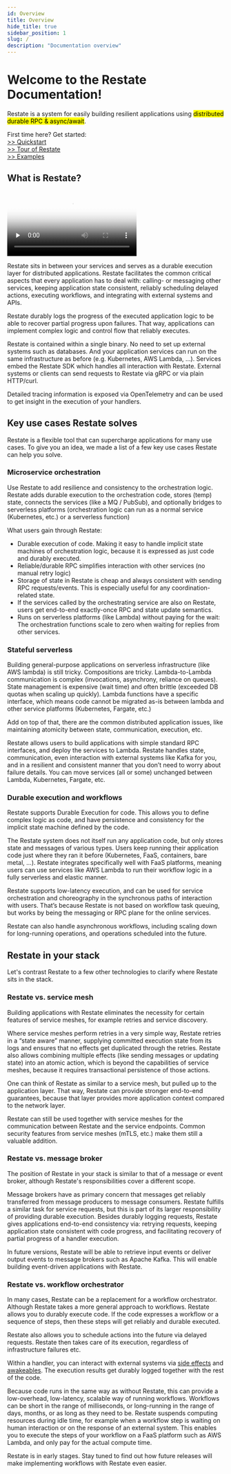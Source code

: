 ```yaml
---
id: Overview
title: Overview
hide_title: true
sidebar_position: 1
slug: /
description: "Documentation overview"
---
```

<div id="container">
<h1> Welcome to the Restate Documentation!</h1>
</div>
<div id="container">
<p>Restate is a system for easily building resilient applications using <mark>distributed durable RPC & async/await</mark>.</p>
</div>



<div id="container">
First time here? Get started:
</div>
<div id="container">
<div id="overviewButtonDiv"><a id="quickstartButton" class="overviewButton btn btn-primary btn-lg px-4 mb-2" href="/quickstart" role="button">>> Quickstart</a></div>
<div id="overviewButtonDiv"><a id="tourButton" class="overviewButton btn btn-primary btn-lg px-4 mb-2" href="/tour" role="button">>> Tour of Restate</a></div>
<div id="overviewButtonDiv"><a id="examplesButton" class="overviewButton btn btn-primary btn-lg px-4 mb-2" href="/examples" role="button">>> Examples</a></div>
</div>


## What is Restate?

<div id="container">
<section id="videosection" class="section section-sm bg-light">
<div class="container col-lg-9 col-xl-9">
<div class="videocontainer">
<video id="intro_video" controls preload="none" poster="img/intro_diagram.jpg">
<source src="img/video.mp4" type="video/mp4"/>
Your browser does not support the video tag.
</video>
</div>
</div>
</section>
</div>

Restate sits in between your services and serves as a durable execution layer for distributed applications. Restate facilitates the common critical aspects that every application has to deal with: calling- or messaging other services, keeping application state consistent, reliably scheduling delayed actions, executing workflows, and integrating with external systems and APIs.

Restate durably logs the progress of the executed application logic to be able to recover partial progress upon failures. That way, applications can implement complex logic and control flow that reliably executes.

Restate is contained within a single binary. No need to set up external systems such as databases.
And your application services can run on the same infrastructure as before (e.g. Kubernetes, AWS Lambda, ...).
Services embed the Restate SDK which handles all interaction with Restate.
External systems or clients can send requests to Restate via gRPC or via plain HTTP/curl.

Detailed tracing information is exposed via OpenTelemetry and can be used to get insight in the execution of your handlers.

## Key use cases Restate solves

Restate is a flexible tool that can supercharge applications for many use cases. 
To give you an idea, we made a list of a few key use cases Restate can help you solve.

### Microservice orchestration
Use Restate to add resilience and consistency to the orchestration logic. Restate adds durable execution to the orchestration code, stores (temp) state, connects the services (like a MQ / PubSub), and optionally bridges to serverless platforms (orchestration logic can run as a normal service (Kubernetes, etc.) or a serverless function)

What users gain through Restate:

- Durable execution of code. Making it easy to handle implicit state machines of orchestration logic, because it is expressed as just code and durably executed.
- Reliable/durable RPC simplifies interaction with other services (no manual retry logic)
- Storage of state in Restate is cheap and always consistent with sending RPC requests/events. This is especially useful for any coordination-related state.
- If the services called by the orchestrating service are also on Restate, users get end-to-end exactly-once RPC and state update semantics.
- Runs on serverless platforms (like Lambda) without paying for the wait: The orchestration functions scale to zero when waiting for replies from other services.

### Stateful serverless

Building general-purpose applications on serverless infrastructure (like AWS lambda) is still tricky.
Compositions are tricky. Lambda-to-Lambda communication is complex (invocations, asynchrony, reliance on queues).
State management is expensive (wait time) and often brittle (exceeded DB quotas when scaling up quickly).
Lambda functions have a specific interface, which means code cannot be migrated as-is between lambda and other service platforms (Kubernetes, Fargate, etc.)

Add on top of that, there are the common distributed application issues, like maintaining atomicity between state, communication, execution, etc.

Restate allows users to build applications with simple standard RPC interfaces, and deploy the services to Lambda. Restate handles state, communication, even interaction with external systems like Kafka for you, and in a resilient and consistent manner that you don’t need to worry about failure details. You can move services (all or some) unchanged between Lambda, Kubernetes, Fargate, etc.

### Durable execution and workflows

Restate supports Durable Execution for code. This allows you to define complex logic as code, and have persistence and consistency for the implicit state machine defined by the code.

The Restate system does not itself run any application code, but only stores state and messages of various types. Users keep running their application code just where they ran it before (Kubernetes, FaaS, containers, bare metal, …).
Restate integrates specifically well with FaaS platforms, meaning users can use services like AWS Lambda to run their workflow logic in a fully serverless and elastic manner.

Restate supports low-latency execution, and can be used for service orchestration and choreography in the synchronous paths of interaction with users. That’s because Restate is not based on workflow task queuing, but works by being the messaging or RPC plane for the online services.

Restate can also handle asynchronous workflows, including scaling down for long-running operations, and operations scheduled into the future.

## Restate in your stack
Let's contrast Restate to a few other technologies to clarify where Restate sits in the stack.

### Restate vs. service mesh
Building applications with Restate eliminates the necessity for certain features of service meshes, for example retries and service discovery.

Where service meshes perform retries in a very simple way, Restate retries in a “state aware” manner, supplying committed execution state from its logs and ensures that no effects get duplicated through the retries.
Restate also allows combining multiple effects (like sending messages or updating state) into an atomic action, which is beyond the capabilities of service meshes, because it requires transactional persistence of those actions.

One can think of Restate as similar to a service mesh, but pulled up to the application layer. That way, Restate can provide stronger end-to-end guarantees, because that layer provides more application context compared to the network layer.

Restate can still be used together with service meshes for the communication between
Restate and the service endpoints. Common security features from service meshes (mTLS, etc.) make them still a valuable addition.

### Restate vs. message broker
The position of Restate in your stack is similar to that of a message or event broker,
although Restate's responsibilities cover a different scope.

Message brokers have as primary concern that messages get reliably transferred from
message producers to message consumers. Restate fulfills a similar task for service requests,
but this is part of its larger responsibility of providing durable execution.
Besides durably logging requests, Restate gives applications end-to-end consistency via:
retrying requests, keeping application state consistent with code progress,
and facilitating recovery of partial progress of a handler execution.

In future versions, Restate will be able to retrieve input events or deliver output events to message brokers such as Apache Kafka.
This will enable building event-driven applications with Restate.

### Restate vs. workflow orchestrator
In many cases, Restate can be a replacement for a workflow orchestrator. 
Although Restate takes a more general approach to workflows.
Restate allows you to durably execute code. If the code expresses a workflow or a sequence of steps, 
then these steps will get reliably and durable executed. 

Restate also allows you to schedule actions into the future via delayed requests. 
Restate then takes care of its execution, regardless of infrastructure failures etc.

Within a handler, you can interact with external systems via [side effects](/services/sdk/side-effects) and [awakeables](/services/sdk/awakeables). 
The execution results get durably logged together with the rest of the code. 

Because code runs in the same way as without Restate, this can provide a low-overhead, low-latency, scalable way of running workflows.
Workflows can be short in the range of milliseconds, or long-running in the range of days, months, or as long as they need to be. 
Restate suspends computing resources during idle time, for example when a workflow step is waiting on human interaction or on the response of an external system.
This enables you to execute the steps of your workflow on a FaaS platform such as AWS Lambda, and only pay for the actual compute time. 

Restate is in early stages. 
Stay tuned to find out how future releases will make implementing workflows with Restate even easier.


